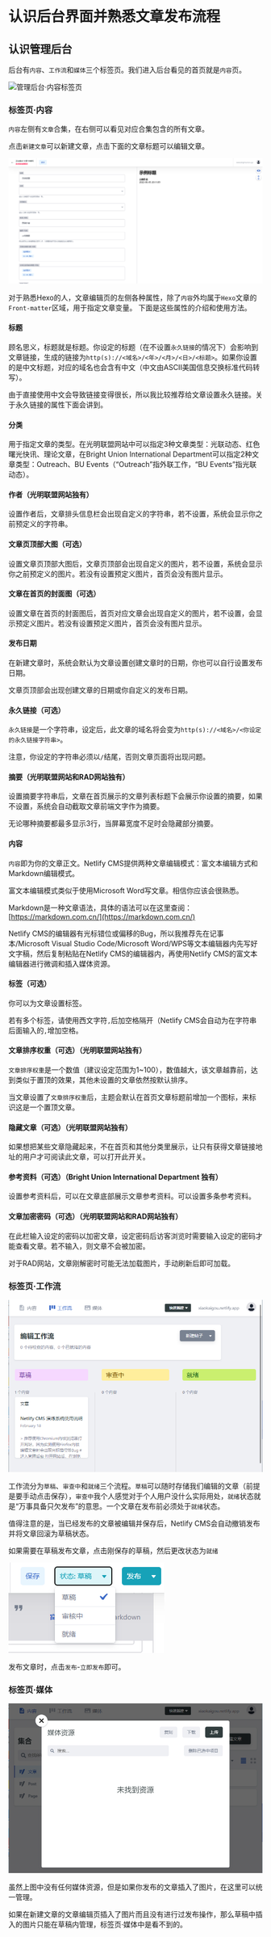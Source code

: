 # 认识后台界面并熟悉文章发布流程

## 认识管理后台 <a href="#ren-shi-guan-li-hou-tai" id="ren-shi-guan-li-hou-tai"></a>

后台有`内容`、`工作流`和`媒体`三个标签页。我们进入后台看见的首页就是`内容`页。

![管理后台·内容标签页](<../.gitbook/assets/Screenshot 2022-06-05 at 20-08-14 Bright Union International Department·CMS.png>)

### 标签页·内容

`内容`左侧有`文章`合集，在右侧可以看见对应合集包含的所有文章。

点击`新建文章`可以新建文章，点击下面的文章标题可以编辑文章。

![文章编辑页](<../.gitbook/assets/Screenshot 2022-06-05 at 20-14-04 光明联盟·网站内容管理系统.png>)

对于熟悉Hexo的人，文章编辑页的左侧各种属性，除了`内容`外均属于`Hexo`文章的`Front-matter`区域，用于指定文章变量。 下面是这些属性的介绍和使用方法。

#### 标题

顾名思义，标题就是标题。你设定的标题（在不设置`永久链接`的情况下）会影响到文章链接，生成的链接为`http(s)://<域名>/<年>/<月>/<日>/<标题>`。如果你设置的是中文标题，对应的域名也会含有中文（中文由ASCII美国信息交换标准代码转写）。

由于直接使用中文会导致链接变得很长，所以我比较推荐给文章设置永久链接。关于永久链接的属性下面会讲到。

#### 分类

用于指定文章的类型。在光明联盟网站中可以指定3种文章类型：光联动态、红色曙光快讯、理论文章，在Bright Union International Department可以指定2种文章类型：Outreach、BU Events（“Outreach”指外联工作，“BU Events”指光联动态）。

#### 作者（光明联盟网站独有）

设置作者后，文章排头信息栏会出现自定义的字符串，若不设置，系统会显示你之前预定义的字符串。

#### 文章页顶部大图（可选）

设置文章页顶部大图后，文章页顶部会出现自定义的图片，若不设置，系统会显示你之前预定义的图片。若没有设置预定义图片，首页会没有图片显示。

#### 文章在首页的封面图（可选）

设置文章在首页的封面图后，首页对应文章会出现自定义的图片，若不设置，会显示预定义图片。若没有设置预定义图片，首页会没有图片显示。

#### 发布日期

在新建文章时，系统会默认为文章设置创建文章时的日期，你也可以自行设置发布日期。

文章页顶部会出现创建文章的日期或你自定义的发布日期。

#### 永久链接（可选）

`永久链接`是一个字符串，设定后，此文章的域名将会变为`http(s)://<域名>/<你设定的永久链接字符串>`。

注意，你设定的字符串必须以`/`结尾，否则文章页面将出现问题。

#### 摘要（光明联盟网站和RAD网站独有）

设置摘要字符串后，文章在首页展示的文章列表标题下会展示你设置的摘要，如果不设置，系统会自动截取文章前端文字作为摘要。

无论哪种摘要都最多显示3行，当屏幕宽度不足时会隐藏部分摘要。

#### 内容

`内容`即为你的文章正文。Netlify CMS提供两种文章编辑模式：富文本编辑方式和Markdown编辑模式。

富文本编辑模式类似于使用Microsoft Word写文章。相信你应该会很熟悉。

Markdown是一种文章语法，具体的语法可以在这里查阅：[https://markdown.com.cn/](https://markdown.com.cn/)

Netlify CMS的编辑器有光标错位或偏移的Bug，所以我推荐先在记事本/Microsoft Visual Studio Code/Microsoft Word/WPS等文本编辑器内先写好文字稿，然后复制粘贴在Netlify CMS的编辑器内，再使用Netlify CMS的富文本编辑器进行微调和插入媒体资源。

#### 标签（可选）

你可以为文章设置标签。

若有多个标签，请使用西文字符`,`后加空格隔开（Netlify CMS会自动为在字符串后面输入的`,`增加空格。

#### 文章排序权重（可选）（光明联盟网站独有）

`文章排序权重`是一个数值（建议设定范围为1\~100），数值越大，该文章越靠前，达到类似于置顶的效果，其他未设置的文章依然按默认排序。

当文章设置了`文章排序权重`后，主题会默认在首页文章标题前增加一个图标，来标识这是一个置顶文章。

#### 隐藏文章（可选）（光明联盟网站独有）

如果想把某些文章隐藏起来，不在首页和其他分类里展示，让只有获得文章链接地址的用户才可阅读此文章，可以打开此开关。

#### 参考资料（可选）（Bright Union International Department 独有）

设置参考资料后，可以在文章底部展示文章参考资料。可以设置多条参考资料。

#### 文章加密密码（可选）（光明联盟网站和RAD网站独有）

在此栏输入设定的密码以加密文章，设定密码后访客浏览时需要输入设定的密码才能查看文章。若不输入，则文章不会被加密。

对于RAD网站，文章刚解密时可能无法加载图片，手动刷新后即可加载。

### 标签页·工作流 <a href="#biao-qian-ye-gong-zuo-liu" id="biao-qian-ye-gong-zuo-liu"></a>

![管理后台·工作流标签页](<../.gitbook/assets/图片 (3).png>)

工作流分为`草稿`、`审查中`和`就绪`三个流程。`草稿`可以随时存储我们编辑的文章（前提是要手动点击保存），`审查中`我个人感觉对于个人用户没什么实际用处，`就绪`状态就是“万事具备只欠发布”的意思。一个文章在发布前必须处于`就绪`状态。

值得注意的是，当已经发布的文章被编辑并保存后，Netlify CMS会自动撤销发布并将文章回滚为草稿状态。

如果需要在草稿发布文章，点击刚保存的草稿，然后更改状态为`就绪`

![点击“就绪”更改文章状态](<../.gitbook/assets/图片 (1) (1).png>)

发布文章时，点击`发布`-`立即发布`即可。

### 标签页·媒体

![管理后台·媒体资源管理](<../.gitbook/assets/图片 (2).png>)

虽然上图中没有任何媒体资源，但是如果你发布的文章插入了图片，在这里可以统一管理。

如果在新建文章的文章编辑页插入了图片而且没有进行过发布操作，那么草稿中插入的图片只能在草稿内管理，标签页·媒体中是看不到的。
